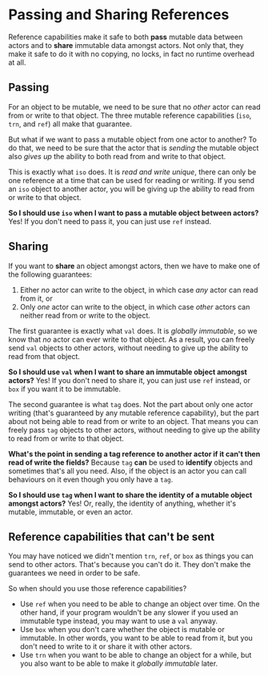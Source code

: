 # Passing and Sharing References

Reference capabilities make it safe to both __pass__ mutable data between 
actors and to __share__ immutable data amongst actors. Not only that, they make 
it safe to do it with no copying, no locks, in fact no runtime overhead at all.

## Passing

For an object to be mutable, we need to be sure that no _other_ actor can read 
from or write to that object. The three mutable reference capabilities (`iso`, 
`trn`, and `ref`) all make that guarantee.

But what if we want to pass a mutable object from one actor to another? To do 
that, we need to be sure that the actor that is _sending_ the mutable object 
also _gives up_ the ability to both read from and write to that object.

This is exactly what `iso` does. It is _read and write unique_, there can only 
be one reference at a time that can be used for reading or writing. If you send 
an `iso` object to another actor, you will be giving up the ability to read 
from or write to that object.

__So I should use `iso` when I want to pass a mutable object between actors?__ 
Yes! If you don't need to pass it, you can just use `ref` instead.

## Sharing

If you want to __share__ an object amongst actors, then we have to make one of 
the following guarantees:

1. Either _no_ actor can write to the object, in which case _any_ actor can 
read from it, or
2. Only _one_ actor can write to the object, in which case _other_ actors can 
neither read from or write to the object.

The first guarantee is exactly what `val` does. It is _globally immutable_, so 
we know that _no_ actor can ever write to that object. As a result, you can 
freely send `val` objects to other actors, without needing to give up the 
ability to read from that object.

__So I should use `val` when I want to share an immutable object amongst 
actors?__ Yes! If you don't need to share it, you can just use `ref` instead, 
or `box` if you want it to be immutable.

The second guarantee is what `tag` does. Not the part about only one actor 
writing (that's guaranteed by any mutable reference capability), but the part 
about not being able to read from or write to an object. That means you can 
freely pass `tag` objects to other actors, without needing to give up the 
ability to read from or write to that object.

__What's the point in sending a tag reference to another actor if it can't then 
read of write the fields?__ Because `tag` __can__ be used to __identify__ 
objects and sometimes that's all you need. Also, if the object is an actor you 
can call behaviours on it even though you only have a `tag`.

__So I should use `tag` when I want to share the identity of a mutable object 
amongst actors?__ Yes! Or, really, the identity of anything, whether it's 
mutable, immutable, or even an actor.

## Reference capabilities that can't be sent

You may have noticed we didn't mention `trn`, `ref`, or `box` as things you can 
send to other actors. That's because you can't do it. They don't make the 
guarantees we need in order to be safe.

So when should you use those reference capabilities?

* Use `ref` when you need to be able to change an object over time. On the 
other hand, if your program wouldn't be any slower if you used an immutable 
type instead, you may want to use a `val` anyway.
* Use `box` when you don't care whether the object is mutable or immutable. In 
other words, you want to be able to read from it, but you don't need to write 
to it or share it with other actors.
* Use `trn` when you want to be able to change an object for a while, but you 
also want to be able to make it _globally immutable_ later.
